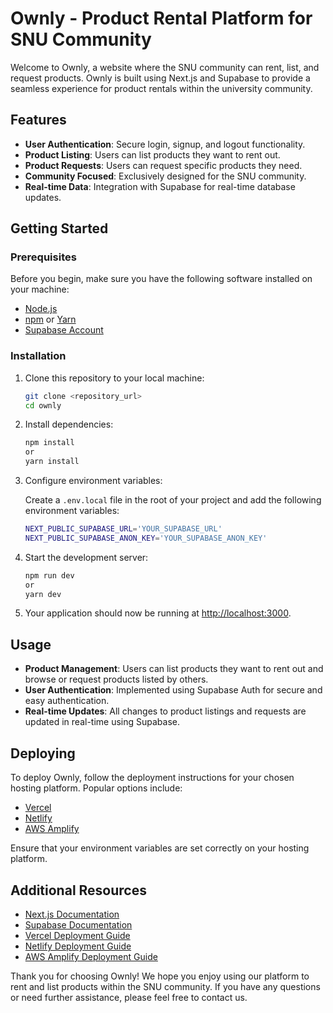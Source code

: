 # Ownly - Product Rental Platform for SNU Community

Welcome to Ownly, a website where the SNU community can rent, list, and request products. Ownly is built using Next.js and Supabase to provide a seamless experience for product rentals within the university community.

## Features

- **User Authentication**: Secure login, signup, and logout functionality.
- **Product Listing**: Users can list products they want to rent out.
- **Product Requests**: Users can request specific products they need.
- **Community Focused**: Exclusively designed for the SNU community.
- **Real-time Data**: Integration with Supabase for real-time database updates.

## Getting Started

### Prerequisites

Before you begin, make sure you have the following software installed on your machine:

- [Node.js](https://nodejs.org/)
- [npm](https://www.npmjs.com/) or [Yarn](https://yarnpkg.com/)
- [Supabase Account](https://supabase.io/)

### Installation

1. Clone this repository to your local machine:

   ```bash
   git clone <repository_url>
   cd ownly
   ```

2. Install dependencies:

   ```bash
   npm install
   or
   yarn install
   ```

3. Configure environment variables:

    Create a `.env.local` file in the root of your project and add the following environment variables:

    ```bash
    NEXT_PUBLIC_SUPABASE_URL='YOUR_SUPABASE_URL'
    NEXT_PUBLIC_SUPABASE_ANON_KEY='YOUR_SUPABASE_ANON_KEY'
    ```

4. Start the development server:

    ```bash
    npm run dev
    or
    yarn dev
    ```

5. Your application should now be running at [http://localhost:3000](http://localhost:3000).

## Usage

- **Product Management**: Users can list products they want to rent out and browse or request products listed by others.
- **User Authentication**: Implemented using Supabase Auth for secure and easy authentication.
- **Real-time Updates**: All changes to product listings and requests are updated in real-time using Supabase.

## Deploying

To deploy Ownly, follow the deployment instructions for your chosen hosting platform. Popular options include:

- [Vercel](https://vercel.com/)
- [Netlify](https://www.netlify.com/)
- [AWS Amplify](https://aws.amazon.com/amplify/)

Ensure that your environment variables are set correctly on your hosting platform.

## Additional Resources

- [Next.js Documentation](https://nextjs.org/docs)
- [Supabase Documentation](https://supabase.io/docs)
- [Vercel Deployment Guide](https://vercel.com/docs)
- [Netlify Deployment Guide](https://docs.netlify.com/)
- [AWS Amplify Deployment Guide](https://docs.amplify.aws/)

Thank you for choosing Ownly! We hope you enjoy using our platform to rent and list products within the SNU community. If you have any questions or need further assistance, please feel free to contact us.